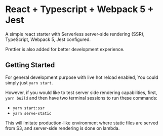 # React + Typescript + Webpack 5 + Jest

A simple react starter with Serverless server-side rendering (SSR), TypeScript, Webpack 5, Jest configured.

Prettier is also added for better development experience.

## Getting Started

For general development purpose with live hot reload enabled,
You could simply just `yarn start`.

However, if you would like to test server side rendering capabilities, first, `yarn build` and then have two terminal sessions to run these commands:
- `yarn start:ssr` 
- `yarn serve-static`

This will imitate production-like environment where static files are served from S3, and server-side rendering is done on lambda.